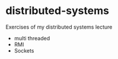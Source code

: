 # distributed-systems
Exercises of my distributed systems lecture

* multi threaded
* RMI
* Sockets
